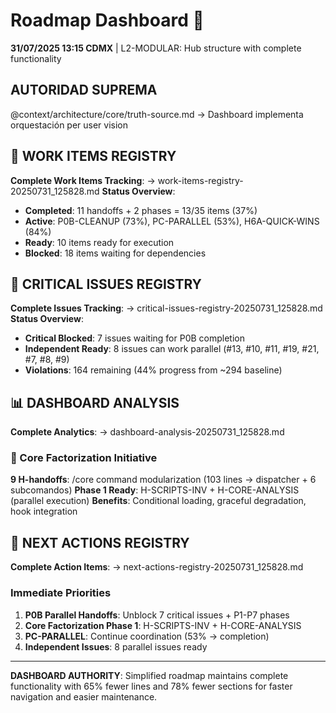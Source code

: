 # Roadmap Dashboard 🎯

**31/07/2025 13:15 CDMX** | L2-MODULAR: Hub structure with complete functionality

## AUTORIDAD SUPREMA
@context/architecture/core/truth-source.md → Dashboard implementa orquestación per user vision

## 🚀 WORK ITEMS REGISTRY
**Complete Work Items Tracking**: → work-items-registry-20250731_125828.md
**Status Overview**:
- **Completed**: 11 handoffs + 2 phases = 13/35 items (37%)
- **Active**: P0B-CLEANUP (73%), PC-PARALLEL (53%), H6A-QUICK-WINS (84%)
- **Ready**: 10 items ready for execution
- **Blocked**: 18 items waiting for dependencies

## 🎫 CRITICAL ISSUES REGISTRY
**Complete Issues Tracking**: → critical-issues-registry-20250731_125828.md
**Status Overview**:
- **Critical Blocked**: 7 issues waiting for P0B completion
- **Independent Ready**: 8 issues can work parallel (#13, #10, #11, #19, #21, #7, #8, #9)
- **Violations**: 164 remaining (44% progress from ~294 baseline)

## 📊 DASHBOARD ANALYSIS
**Complete Analytics**: → dashboard-analysis-20250731_125828.md

### 🔧 Core Factorization Initiative
**9 H-handoffs**: /core command modularization (103 lines → dispatcher + 6 subcomandos)
**Phase 1 Ready**: H-SCRIPTS-INV + H-CORE-ANALYSIS (parallel execution)
**Benefits**: Conditional loading, graceful degradation, hook integration

## 🎯 NEXT ACTIONS REGISTRY
**Complete Action Items**: → next-actions-registry-20250731_125828.md

### Immediate Priorities
1. **P0B Parallel Handoffs**: Unblock 7 critical issues + P1-P7 phases
2. **Core Factorization Phase 1**: H-SCRIPTS-INV + H-CORE-ANALYSIS
3. **PC-PARALLEL**: Continue coordination (53% → completion)
4. **Independent Issues**: 8 parallel issues ready

---

**DASHBOARD AUTHORITY**: Simplified roadmap maintains complete functionality with 65% fewer lines and 78% fewer sections for faster navigation and easier maintenance.